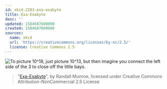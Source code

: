 ```yaml
---
id: xkcd.2283-exa-exabyte
title: Exa-Exabyte
desc: ''
updated: 1584687600000
created: 1584687600000
sources:
  name: xkcd
  url: 'https://creativecommons.org/licenses/by-nc/2.5/'
  license: Creative Commons 2.5
---
```

![To picture 10^18, just picture 10^13, but then imagine you connect the left side of the 3 to close off the little bays.](https://imgs.xkcd.com/comics/exa_exabyte.png)
> "[Exa-Exabyte](https://xkcd.com/2283/)", by Randall Munroe, licensed under Creative Commons Attribution-NonCommercial 2.5 License
